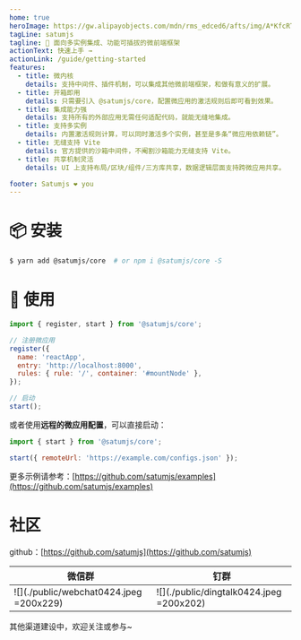 ```yaml
---
home: true
heroImage: https://gw.alipayobjects.com/mdn/rms_edced6/afts/img/A*KfcRTYnC4eoAAAAAAAAAAAAAARQnAQ
tagLine: satumjs
tagline: 💫 面向多实例集成、功能可插拔的微前端框架
actionText: 快速上手 →
actionLink: /guide/getting-started
features:
  - title: 微内核
    details: 支持中间件、插件机制，可以集成其他微前端框架，和做有意义的扩展。
  - title: 开箱即用
    details: 只需要引入 @satumjs/core，配置微应用的激活规则后即可看到效果。
  - title: 集成能力强
    details: 支持所有的外部应用无需任何适配代码，就能无缝地集成。
  - title: 支持多实例
    details: 内置激活规则计算，可以同时激活多个实例，甚至是多条“微应用依赖链”。
  - title: 无缝支持 Vite
    details: 官方提供的沙箱中间件，不阉割沙箱能力无缝支持 Vite。
  - title: 共享机制灵活
    details: UI 上支持布局/区块/组件/三方库共享，数据逻辑层面支持跨微应用共享。

footer: Satumjs ❤️ you
---
```


# 📦 安装

```bash
$ yarn add @satumjs/core  # or npm i @satumjs/core -S
```

# 🔨 使用

```js
import { register, start } from '@satumjs/core';

// 注册微应用
register({
  name: 'reactApp',
  entry: 'http://localhost:8000',
  rules: { rule: '/', container: '#mountNode' },
});

// 启动
start();
```

或者使用**远程的微应用配置**，可以直接启动：

```js {3}
import { start } from '@satumjs/core';

start({ remoteUrl: 'https://example.com/configs.json' });
```

更多示例请参考：[https://github.com/satumjs/examples](https://github.com/satumjs/examples)

# 社区

github：[https://github.com/satumjs](https://github.com/satumjs)

| 微信群                                  | 钉群                                     |
| --------------------------------------- | ---------------------------------------- |
| ![](./public/webchat0424.jpeg =200x229) | ![](./public/dingtalk0424.jpeg =200x202) |

其他渠道建设中，欢迎关注或参与~
